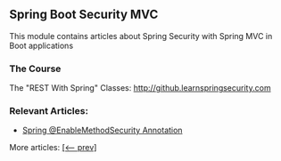 ## Spring Boot Security MVC

This module contains articles about Spring Security with Spring MVC in Boot applications

### The Course
The "REST With Spring" Classes: http://github.learnspringsecurity.com

### Relevant Articles:
- [Spring @EnableMethodSecurity Annotation](https://www.baeldung.com/spring-enablemethodsecurity)

More articles: [[<-- prev]](/spring-security-modules/spring-security-web-boot-3)
